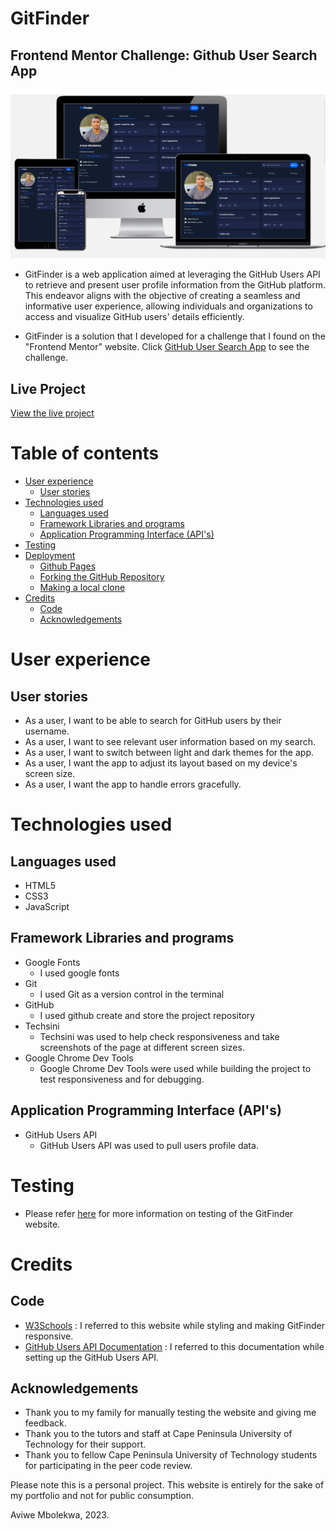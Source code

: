 # GitFinder
 
## Frontend Mentor Challenge: Github User Search App
![mockup](/assets/readme/mockup.jpg)

- GitFinder is a web application aimed at leveraging the GitHub Users API to retrieve and present user profile information from the GitHub platform. This endeavor aligns with the objective of creating a seamless and informative user experience, allowing individuals and organizations to access and visualize GitHub users' details efficiently.

- GitFinder is a solution that I developed for a challenge that I found on the "Frontend Mentor" website. Click [GitHub User Search App](https://www.frontendmentor.io/challenges/github-user-search-app-Q09YOgaH6) to see the challenge.

## Live Project
[View the live project](https://gitfound.netlify.app)

# Table of contents

- [User experience](https://github.com/AviweMbolekwa/GitFinder/edit/main/README.md#user-experience)
   - [User stories](https://github.com/AviweMbolekwa/GitFinder/edit/main/README.md#user-stories)
- [Technologies used](https://github.com/AviweMbolekwa/GitFinder/edit/main/README.md#technologies-used)
   - [Languages used](https://github.com/AviweMbolekwa/GitFinder/edit/main/README.md#languages-used)
   - [Framework Libraries and programs](https://github.com/AviweMbolekwa/GitFinder/edit/main/README.md#live-project)
   - [Application Programming Interface (API's)](https://github.com/AviweMbolekwa/GitFinder/edit/main/README.md#live-project)
- [Testing](https://github.com/AviweMbolekwa/GitFinder/edit/main/README.md#live-project)
- [Deployment](https://github.com/AviweMbolekwa/GitFinder/edit/main/README.md#live-project)
   - [Github Pages](https://github.com/AviweMbolekwa/GitFinder/edit/main/README.md#live-project)
   - [Forking the GitHub Repository](https://github.com/AviweMbolekwa/GitFinder/edit/main/README.md#live-project)
   - [Making a local clone](https://github.com/AviweMbolekwa/GitFinder/edit/main/README.md#live-project)
- [Credits](https://github.com/AviweMbolekwa/GitFinder/edit/main/README.md#live-project)
   - [Code](https://github.com/AviweMbolekwa/GitFinder/edit/main/README.md#live-project)
   - [Acknowledgements](https://github.com/AviweMbolekwa/GitFinder/edit/main/README.md#live-project)
 
# User experience

## User stories
- As a user, I want to be able to search for GitHub users by their username.
- As a user, I want to see relevant user information based on my search.
- As a user, I want to switch between light and dark themes for the app.
- As a user, I want the app to adjust its layout based on my device's screen size.
- As a user, I want the app to handle errors gracefully.
   

# Technologies used

## Languages used
- HTML5
- CSS3
- JavaScript

## Framework Libraries and programs
- Google Fonts
   - I used google fonts
- Git
   - I used Git as a version control in the terminal
- GitHub
   - I used github create and store the project repository
- Techsini
   - Techsini was used to help check responsiveness and take screenshots of the page at different screen sizes.
- Google Chrome Dev Tools
   - Google Chrome Dev Tools were used while building the project to test responsiveness and for debugging.

## Application Programming Interface (API's)
- GitHub Users API
   - GitHub Users API was used to pull users profile data.
 
# Testing
- Please refer [here](https://github.com/AviweMbolekwa/GitFinder/edit/main/README.md#live-project) for more information on testing of the GitFinder website.

# Credits

## Code 
- [W3Schools](https://www.w3schools.com/css/) : I referred to this website while styling and making GitFinder responsive.
- [GitHub Users API Documentation](https://docs.github.com/en/rest/users?apiVersion=2022-11-28) : I referred to this documentation while setting up the GitHub Users API.

## Acknowledgements
- Thank you to my family for manually testing the website and giving me feedback.
- Thank you to the tutors and staff at Cape Peninsula University of Technology for their support.
- Thank you to fellow Cape Peninsula University of Technology students for participating in the peer code review.

Please note this is a personal project. This website is entirely for the sake of my portfolio and not for public consumption.

Aviwe Mbolekwa, 2023.


